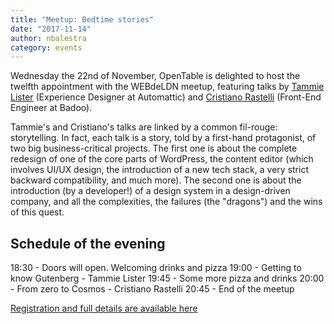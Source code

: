 ```yaml
---
title: "Meetup: Bedtime stories"
date: "2017-11-14"
author: nbalestra
category: events
---
```


Wednesday the 22nd of November, OpenTable is delighted to host the twelfth appointment with the WEBdeLDN meetup, featuring talks by [Tammie Lister](https://twitter.com/karmatosed) (Experience Designer at Automattic) and [Cristiano Rastelli](https://twitter.com/areaweb) (Front-End Engineer at Badoo).

Tammie's and Cristiano's talks are linked by a common fil-rouge: storytelling. In fact, each talk is a story, told by a first-hand protagonist, of two big business-critical projects. The first one is about the complete redesign of one of the core parts of WordPress, the content editor (which involves UI/UX design, the introduction of a new tech stack, a very strict backward compatibility, and much more). The second one is about the introduction (by a developer!) of a design system in a design-driven company, and all the complexities, the failures (the "dragons") and the wins of this quest.

<!-- This is hack comment to ensure the post preview is shown on the homepage -->

## Schedule of the evening

18:30 - Doors will open. Welcoming drinks and pizza
19:00 - Getting to know Gutenberg - Tammie Lister
19:45 - Some more pizza and drinks
20:00 - From zero to Cosmos - Cristiano Rastelli
20:45 - End of the meetup

[Registration and full details are available here](https://www.eventbrite.co.uk/e/webdeldn-12-bedtime-stories-tickets-39568087214)
